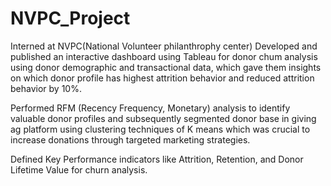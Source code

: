 # NVPC_Project
Interned at NVPC(National Volunteer philanthrophy center)
Developed and published an interactive dashboard using Tableau for donor chum analysis using donor demographic and
transactional data, which gave them insights on which donor profile has highest attrition behavior and reduced attrition behavior
by 10%.

Performed RFM (Recency Frequency, Monetary) analysis to identify valuable donor profiles and subsequently segmented donor
base in giving ag platform using clustering techniques of K means which was crucial to increase donations through targeted
marketing strategies.

Defined Key Performance indicators like Attrition, Retention, and Donor Lifetime Value for churn analysis.

